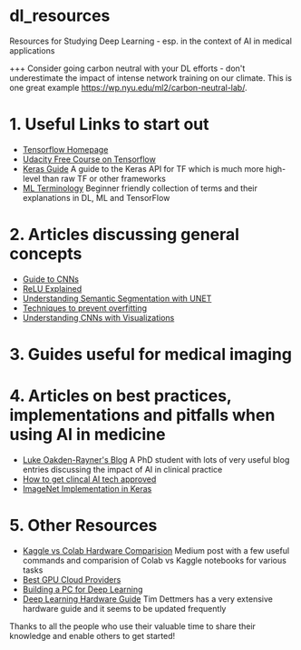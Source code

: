 # dl_resources
Resources for Studying Deep Learning - esp. in the context of AI in medical applications

+++ Consider going carbon neutral with your DL efforts - don't underestimate the impact of intense network training on our climate. This is one great example https://wp.nyu.edu/ml2/carbon-neutral-lab/. 

# 1. Useful Links to start out 
* [Tensorflow Homepage](https://www.tensorflow.org/learn)
* [Udacity Free Course on Tensorflow](https://classroom.udacity.com/courses/ud187)
* [Keras Guide](https://www.tensorflow.org/guide/keras) A guide to the Keras API for TF which is much more high-level than raw TF or other frameworks
* [ML Terminology](https://developers.google.com/machine-learning/glossary/) Beginner friendly collection of terms and their explanations in DL, ML and TensorFlow

# 2. Articles discussing general concepts
* [Guide to CNNs](https://towardsdatascience.com/a-comprehensive-guide-to-convolutional-neural-networks-the-eli5-way-3bd2b1164a53)
* [ReLU Explained](https://www.kaggle.com/dansbecker/rectified-linear-units-relu-in-deep-learning)
* [Understanding Semantic Segmentation with UNET](https://towardsdatascience.com/understanding-semantic-segmentation-with-unet-6be4f42d4b47) 
* [Techniques to prevent overfitting](https://hackernoon.com/memorizing-is-not-learning-6-tricks-to-prevent-overfitting-in-machine-learning-820b091dc42)
* [Understanding CNNs with Visualizations](https://towardsdatascience.com/understanding-your-convolution-network-with-visualizations-a4883441533b)

# 3. Guides useful for medical imaging 

# 4. Articles on best practices, implementations and pitfalls when using AI in medicine
* [Luke Oakden-Rayner's Blog](https://lukeoakdenrayner.wordpress.com/) A PhD student with lots of very useful blog entries discussing the impact of AI in clinical practice
* [How to get clincal AI tech approved](https://towardsdatascience.com/how-to-get-clinical-ai-tech-approved-by-regulators-fa16dfa1983b)
* [ImageNet Implementation in Keras](https://github.com/keras-team/keras-applications/blob/master/keras_applications/mobilenet.py)

# 5. Other Resources
* [Kaggle vs Colab Hardware Comparision](https://towardsdatascience.com/kaggle-vs-colab-faceoff-which-free-gpu-provider-is-tops-d4f0cd625029) Medium post with a few useful commands and comparision of Colab vs Kaggle notebooks for various tasks 
* [Best GPU Cloud Providers](https://towardsdatascience.com/maximize-your-gpu-dollars-a9133f4e546a)
* [Building a PC for Deep Learning](https://medium.com/the-mission/how-to-build-the-perfect-deep-learning-computer-and-save-thousands-of-dollars-9ec3b2eb4ce2)
* [Deep Learning Hardware Guide](https://timdettmers.com/2018/12/16/deep-learning-hardware-guide/) Tim Dettmers has a very extensive hardware guide and it seems to be updated frequently


Thanks to all the people who use their valuable time to share their knowledge and enable others to get started!